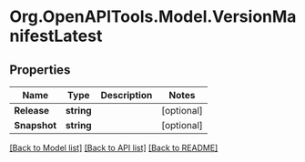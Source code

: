 # Org.OpenAPITools.Model.VersionManifestLatest

## Properties

Name | Type | Description | Notes
------------ | ------------- | ------------- | -------------
**Release** | **string** |  | [optional] 
**Snapshot** | **string** |  | [optional] 

[[Back to Model list]](../../README.md#documentation-for-models) [[Back to API list]](../../README.md#documentation-for-api-endpoints) [[Back to README]](../../README.md)

